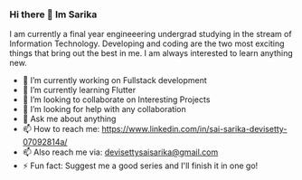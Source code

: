 ### Hi there 👋 Im Sarika
I am currently a final year engineeering undergrad studying in the stream of Information Technology. Developing and coding are the two most exciting things that bring out the best in me. I am always interested to learn anything new.


- 🔭 I’m currently working on Fullstack development
- 🌱 I’m currently learning Flutter
- 👯 I’m looking to collaborate on Interesting Projects
- 🤔 I’m looking for help with any collaboration
- 💬 Ask me about anything
- 📫 How to reach me: https://www.linkedin.com/in/sai-sarika-devisetty-07092814a/
- 📫 Also reach me via: devisettysaisarika@gmail.com
- ⚡ Fun fact: Suggest me a good series and I'll finish it in one go!

